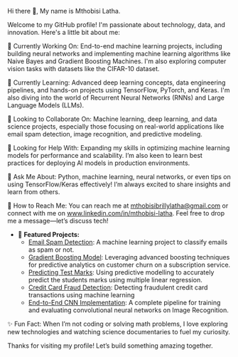 Hi there 👋, My name is Mthobisi Latha.

Welcome to my GitHub profile! I'm passionate about technology, data, and innovation. Here's a little bit about me:

🔧 Currently Working On: End-to-end machine learning projects, including building neural networks and implementing machine learning algorithms like Naive Bayes and Gradient Boosting Machines. I'm also exploring computer vision tasks with datasets like the CIFAR-10 dataset.

🌱 Currently Learning: Advanced deep learning concepts, data engineering pipelines, and hands-on projects using TensorFlow, PyTorch, and Keras. I'm also diving into the world of Recurrent Neural Networks (RNNs) and Large Language Models (LLMs).

🔗 Looking to Collaborate On: Machine learning, deep learning, and data science projects, especially those focusing on real-world applications like email spam detection, image recognition, and predictive modeling.

🤔 Looking for Help With: Expanding my skills in optimizing machine learning models for performance and scalability. I’m also keen to learn best practices for deploying AI models in production environments.

💬 Ask Me About: Python, machine learning, neural networks, or even tips on using TensorFlow/Keras effectively! I’m always excited to share insights and learn from others.

📧 How to Reach Me: You can reach me at mthobisibrillylatha@gmail.com or connect with me on www.linkedin.com/in/mthobisi-latha. Feel free to drop me a message—let’s discuss tech!

- 📁 **Featured Projects:**
  - [Email Spam Detection](https://github.com/Nkalipho/Data-Science-Projects/tree/3af9a11b128749c3728bbd25d67e9b9ff2b83454/Supervised%20Learning/Email%20Spam%20Detection): A machine learning project to classify emails as spam or not.
  - [Gradient Boosting Model](https://github.com/Nkalipho/Data-Science-Projects/tree/3af9a11b128749c3728bbd25d67e9b9ff2b83454/Supervised%20Learning/Predicting%20Customer%20Churn): Leveraging advanced boosting techniques for predictive analytics on customer churn on a subscription service.
  - [Predicting Test Marks](https://github.com/Nkalipho/Data-Science-Projects/tree/3af9a11b128749c3728bbd25d67e9b9ff2b83454/Supervised%20Learning/Predicting%20Test%20Marks): Using predictive modelling to accurately predict the students marks using multiple linear regression. 
  - [Credit Card Fraud Detection](https://github.com/Nkalipho/Data-Science-Projects/tree/3af9a11b128749c3728bbd25d67e9b9ff2b83454/Supervised%20Learning/Credit%20Card%20Fraud%20Detection): Detecting fraudulent credit card transactions using machine learning
  - [End-to-End CNN Implementation](https://github.com/Nkalipho/Data-Science-Projects/tree/3af9a11b128749c3728bbd25d67e9b9ff2b83454/Supervised%20Learning/Image%20Recognition): A complete pipeline for training and evaluating convolutional neural networks on Image Recognition.

✨ Fun Fact: When I’m not coding or solving math problems, I love exploring new technologies and watching science documentaries to fuel my curiosity.

Thanks for visiting my profile! Let’s build something amazing together.

